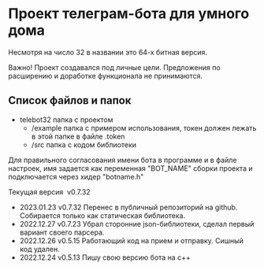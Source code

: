 # Проект телеграм-бота для умного дома

Несмотря на число 32 в названии это 64-х битная версия.

Важно! Проект создавался под личные цели. Предложения по расширению и доработке функционала не принимаются.

## Список файлов и папок
- telebot32            папка с проектом 
    - /example         папка с примером использования, токен должен лежать в этой папке в файле .token
    - /src             папка с кодом библиотеки

Для правильного согласования имени бота в программе и в файле настроек,
имя задается как переменная "BOT_NAME" сборки проекта и подключается через хидер "botname.h"

Текущая версия  v0.7.32

- 2023.01.23 v0.7.32 Перенес в публичный репозиторий на github. Собирается только как статическая библиотека.
- 2022.12.27 v0.7.23 Убрал сторонние json-библиотеки, сделал первый вариант своего парсера.
- 2022.12.26 v0.5.15 Работающий код на прием и отправку. Сишный код удален.
- 2022.12.24 v0.5.13 Пишу свою версию бота на c++
